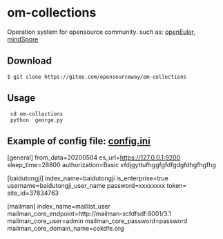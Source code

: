 # om-collections

Operation system for opensource community. such as: [openEuler](https://openeuler.org/zh/), [mindSpore](https://www.mindspore.cn/)

## Download
```
$ git clone https://gitee.com/opensourceway/om-collections
```

## Usage
```
 cd om-collections
 python  george.py
```


## Example of config file: [config.ini](https://gitee.com/opensourceway/om-collections/blob/master/config.ini)

[general]
from_data=20200504
es_url=https://127.0.0.1:9200
sleep_time=28800
authorization=Basic xfdjgyttufhggfgfdfgdgfdhgfhgfhg

[baidutongji]
index_name=baidutongji
is_enterprise=true
username=baidutongji_user_name
password=xxxxxxxx
token=
site_id=37834763

[mailman]
index_name=maillist_user
mailman_core_endpoint=http://mailman-xcfdfsdf:8001/3.1
mailman_core_user=admin
mailman_core_password=password
mailman_core_domain_name=cokdfe.org
